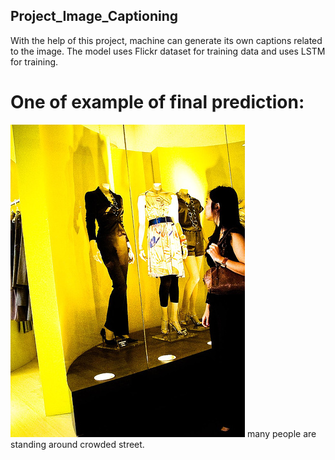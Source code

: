 ## Project_Image_Captioning
With the help of this project, machine can generate its own captions related to the image. The model uses Flickr dataset for training data and uses LSTM for training.
 
# One of example of final prediction:

![alt text](./download.jpeg)
 many people are standing around crowded street.
